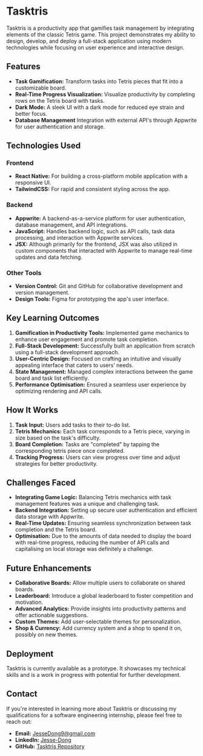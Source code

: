 # Tasktris

Tasktris is a productivity app that gamifies task management by integrating elements of the classic Tetris game. This project demonstrates my ability to design, develop, and deploy a full-stack application using modern technologies while focusing on user experience and interactive design.

## Features

- **Task Gamification:** Transform tasks into Tetris pieces that fit into a customizable board.
- **Real-Time Progress Visualization:** Visualize productivity by completing rows on the Tetris board with tasks.
- **Dark Mode:** A sleek UI with a dark mode for reduced eye strain and better focus.
- **Database Management** Integration with external API's through Appwrite for user authentication and storage.

## Technologies Used

### Frontend

- **React Native:** For building a cross-platform mobile application with a responsive UI.
- **TailwindCSS:** For rapid and consistent styling across the app.

### Backend

- **Appwrite:** A backend-as-a-service platform for user authentication, database management, and API integrations.
- **JavaScript:** Handles backend logic, such as API calls, task data processing, and interaction with Appwrite services.
- **JSX:** Although primarily for the frontend, JSX was also utilized in custom components that interacted with Appwrite to manage real-time updates and data fetching.

### Other Tools

- **Version Control:** Git and GitHub for collaborative development and version management.
- **Design Tools:** Figma for prototyping the app's user interface.

## Key Learning Outcomes

1. **Gamification in Productivity Tools:** Implemented game mechanics to enhance user engagement and promote task completion.
2. **Full-Stack Development:** Successfully built an application from scratch using a full-stack development approach.
3. **User-Centric Design:** Focused on crafting an intuitive and visually appealing interface that caters to users’ needs.
4. **State Management:** Managed complex interactions between the game board and task list efficiently.
5. **Performance Optimisation:** Ensured a seamless user experience by optimizing rendering and API calls.

## How It Works

1. **Task Input:** Users add tasks to their to-do list.
2. **Tetris Mechanics:** Each task corresponds to a Tetris piece, varying in size based on the task's difficulty.
3. **Board Completion:** Tasks are "completed" by tapping the corresponding tetris piece once completed.
4. **Tracking Progress:** Users can view progress over time and adjust strategies for better productivity.

## Challenges Faced

- **Integrating Game Logic:** Balancing Tetris mechanics with task management features was a unique and challenging task.
- **Backend Integration:** Setting up secure user authentication and efficient data storage with Appwrite.
- **Real-Time Updates:** Ensuring seamless synchronization between task completion and the Tetris board.
- **Optimisation:** Due to the amounts of data needed to display the board with real-time progress, reducing the number of API calls and capitalising on local storage was definitely a challenge.

## Future Enhancements

- **Collaborative Boards:** Allow multiple users to collaborate on shared boards.
- **Leaderboard:** Introduce a global leaderboard to foster competition and motivation.
- **Advanced Analytics:** Provide insights into productivity patterns and offer actionable suggestions.
- **Custom Themes:** Add user-selectable themes for personalization.
- **Shop & Currency:** Add currency system and a shop to spend it on, possibly on new themes.

## Deployment

Tasktris is currently available as a prototype. It showcases my technical skills and is a work in progress with potential for further development.

## Contact

If you're interested in learning more about Tasktris or discussing my qualifications for a software engineering internship, please feel free to reach out:

- **Email:** [JesseDong9@gmail.com](mailto:JesseDong9@gmail.com)
- **LinkedIn:** [Jesse-Dong](linkedin.com/in/jesse-dong)
- **GitHub:** [Tasktris Repository](https://github.com/d0ngii/tasktris)
